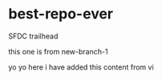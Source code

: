 # best-repo-ever
SFDC trailhead

this one is from new-branch-1

yo yo here i have added this content from vi
